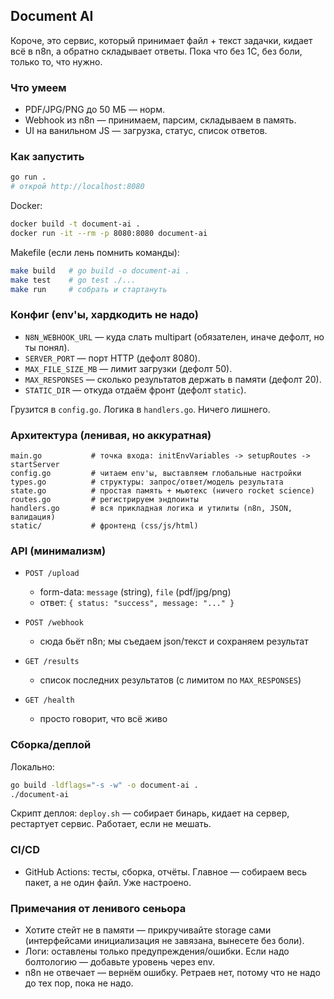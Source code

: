 ## Document AI

Короче, это сервис, который принимает файл + текст задачки, кидает всё в n8n, а обратно складывает ответы. Пока что без 1С, без боли, только то, что нужно.

### Что умеем
- PDF/JPG/PNG до 50 МБ — норм.
- Webhook из n8n — принимаем, парсим, складываем в память.
- UI на ванильном JS — загрузка, статус, список ответов.

### Как запустить
```bash
go run .
# открой http://localhost:8080
```

Docker:
```bash
docker build -t document-ai .
docker run -it --rm -p 8080:8080 document-ai
```

Makefile (если лень помнить команды):
```bash
make build   # go build -o document-ai .
make test    # go test ./...
make run     # собрать и стартануть
```

### Конфиг (env'ы, хардкодить не надо)
- `N8N_WEBHOOK_URL` — куда слать multipart (обязателен, иначе дефолт, но ты понял).
- `SERVER_PORT` — порт HTTP (дефолт 8080).
- `MAX_FILE_SIZE_MB` — лимит загрузки (дефолт 50).
- `MAX_RESPONSES` — сколько результатов держать в памяти (дефолт 20).
- `STATIC_DIR` — откуда отдаём фронт (дефолт `static`).

Грузится в `config.go`. Логика в `handlers.go`. Ничего лишнего.

### Архитектура (ленивая, но аккуратная)
```
main.go           # точка входа: initEnvVariables -> setupRoutes -> startServer
config.go         # читаем env'ы, выставляем глобальные настройки
types.go          # структуры: запрос/ответ/модель результата
state.go          # простая память + мьютекс (ничего rocket science)
routes.go         # регистрируем эндпоинты
handlers.go       # вся прикладная логика и утилиты (n8n, JSON, валидация)
static/           # фронтенд (css/js/html)
```

### API (минимализм)
- `POST /upload`
  - form-data: `message` (string), `file` (pdf/jpg/png)
  - ответ: `{ status: "success", message: "..." }`

- `POST /webhook`
  - сюда бьёт n8n; мы съедаем json/текст и сохраняем результат

- `GET /results`
  - список последних результатов (с лимитом по `MAX_RESPONSES`)

- `GET /health`
  - просто говорит, что всё живо

### Сборка/деплой
Локально:
```bash
go build -ldflags="-s -w" -o document-ai .
./document-ai
```

Скрипт деплоя: `deploy.sh` — собирает бинарь, кидает на сервер, рестартует сервис. Работает, если не мешать.

### CI/CD
- GitHub Actions: тесты, сборка, отчёты. Главное — собираем весь пакет, а не один файл. Уже настроено.

### Примечания от ленивого сеньора
- Хотите стейт не в памяти — прикручивайте storage сами (интерфейсами инициализация не завязана, вынесете без боли).
- Логи: оставлены только предупреждения/ошибки. Если надо болтологию — добавьте уровень через env.
- n8n не отвечает — вернём ошибку. Ретраев нет, потому что не надо до тех пор, пока не надо.

